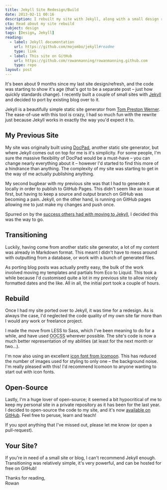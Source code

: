 ```yaml
---
title: Jekyll Site Redesign/Build
date: 2013-02-11 00:16
description: I rebuilt my site with Jekyll, along with a small design refresh; it went so smoothly I thought I'd blog about it. Definitely something to consider if you're building a small site.
cta: Read about my site rebuild
subject: design
tags: [Design, Jekyll]
reading:
  - label: Jekyll documentation
    url: https://github.com/mojombo/jekyll#readme
    type: link
  - label: This site on GitHub
    url: https://github.com/rowanmanning/rowanmanning.github.com
    type: repo
layout: post
---
```


It's been about 9 months since my last site design/refresh, and the code was starting to show it's age (that's got to be a separate post – just how quickly standards change). I recently built a couple of small sites with [Jekyll][jekyll] and decided to port by existing blog over to it.

Jekyll is a beautifully simple static site generator from [Tom Preston Werner][tom]. The ease-of-use with this tool is crazy, I had so much fun with the rewrite just because Jekyll works in exactly the way you'd expect it to.


My Previous Site
----------------

My site was originally built using [DocPad][docpad], another static site generator, but where Jekyll comes out on top for me is it's simplicity. For some people, I'm sure the massive flexibility of DocPad would be a must-have – you can change nearly everything about it – however I'd started to find this more of a hindrance than anything. The complexity of my site was starting to get in the way of me actually publishing anything.

My second bugbear with my previous site was that I had to generate it locally in order to publish to GitHub Pages. This didn't seem like an issue at first, but having to keep a source and output branch on GitHub was becoming a pain. Jekyll, on the other hand, is running on GitHub pages allowing me to just make my changes and push once.

Spurred on by the [success others had with moving to Jekyll][csswizardry-jekyll], I decided this was the way to go.


Transitioning
-------------

Luckily, having come from another static site generator, a lot of my content was already in Markdown format. This meant I didn't have to mess around with outputting from a database, or work with a bunch of generated files.

As porting blog posts was actually pretty easy, the bulk of the work involved moving my templates and partials from Eco to Liquid. This took a while because I'd customised quite a lot in my previous site to allow nicely formatted dates and the like. All in all, the initial port took a couple of hours.


Rebuild
-------

Once I had my site ported over to Jekyll, it was time for a redesign. As is always the case, I'd neglected the code quality of my own site far more than I would any work or freelance project.

I made the move from LESS to Sass, which I've been meaning to do for a while, and have used <abbr title="Object-Oriented CSS">OOCSS</abbr> wherever possible. The site's code is now a much better representation of my abilities (at least for the next month or two&hellip;).

I'm now also using an excellent [icon font from Icomoon][icomoon]. This has reduced the number of images used for styling to only one – the background noise. I'm really pleased with this! I'd recommend Icomoon to anyone wanting to start out with icon fonts.


Open-Source
-----------

Lastly, I'm a huge lover of open-source; it seemed a bit hypocritical of me to keep my personal site in a private repository as it has been for the last year. I decided to open-source the code to my site, and it's now [available on GitHub][repo]. Feel free to peruse, learn and teach!

If you spot anything that I've missed out, please let me know (or open a pull-request).


Your Site?
----------

If you're in need of a small site or blog, I can't recommend Jekyll enough. Transitioning was relatively simple, it's very powerful, and can be hosted for free on GitHub!

Thanks for reading,  
Rowan


[csswizardry-jekyll]: http://csswizardry.com/2012/12/a-new-css-wizardry/
[docpad]: http://docpad.org/
[icomoon]: http://icomoon.io/
[jekyll]: https://github.com/mojombo/jekyll
[repo]: https://github.com/rowanmanning/rowanmanning.github.com
[tom]: http://tom.preston-werner.com/
